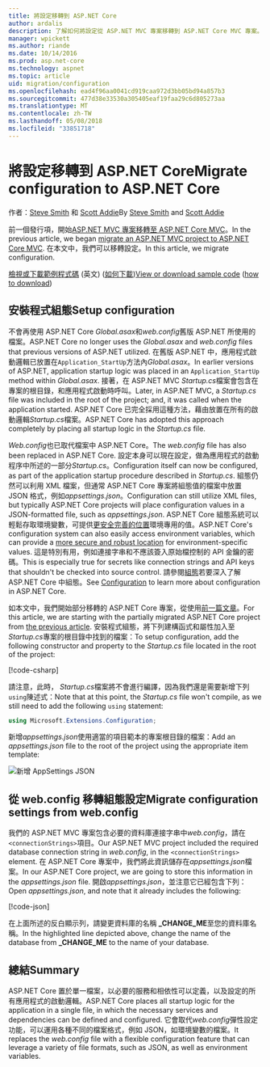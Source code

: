 ```yaml
---
title: 將設定移轉到 ASP.NET Core
author: ardalis
description: 了解如何將設定從 ASP.NET MVC 專案移轉到 ASP.NET Core MVC 專案。
manager: wpickett
ms.author: riande
ms.date: 10/14/2016
ms.prod: asp.net-core
ms.technology: aspnet
ms.topic: article
uid: migration/configuration
ms.openlocfilehash: ead4f96aa0041cd919caa972d3bb05bd94a857b3
ms.sourcegitcommit: 477d38e33530a305405eaf19faa29c6d805273aa
ms.translationtype: MT
ms.contentlocale: zh-TW
ms.lasthandoff: 05/08/2018
ms.locfileid: "33851718"
---
```

# <a name="migrate-configuration-to-aspnet-core"></a><span data-ttu-id="e65c9-103">將設定移轉到 ASP.NET Core</span><span class="sxs-lookup"><span data-stu-id="e65c9-103">Migrate configuration to ASP.NET Core</span></span>

<span data-ttu-id="e65c9-104">作者：[Steve Smith](https://ardalis.com/) 和 [Scott Addie](https://scottaddie.com)</span><span class="sxs-lookup"><span data-stu-id="e65c9-104">By [Steve Smith](https://ardalis.com/) and [Scott Addie](https://scottaddie.com)</span></span>

<span data-ttu-id="e65c9-105">前一個發行項，開始[ASP.NET MVC 專案移轉至 ASP.NET Core MVC](xref:migration/mvc)。</span><span class="sxs-lookup"><span data-stu-id="e65c9-105">In the previous article, we began [migrate an ASP.NET MVC project to ASP.NET Core MVC](xref:migration/mvc).</span></span> <span data-ttu-id="e65c9-106">在本文中，我們可以移轉設定。</span><span class="sxs-lookup"><span data-stu-id="e65c9-106">In this article, we migrate configuration.</span></span>

<span data-ttu-id="e65c9-107">[檢視或下載範例程式碼](https://github.com/aspnet/Docs/tree/master/aspnetcore/migration/configuration/samples) \(英文\) ([如何下載](xref:tutorials/index#how-to-download-a-sample))</span><span class="sxs-lookup"><span data-stu-id="e65c9-107">[View or download sample code](https://github.com/aspnet/Docs/tree/master/aspnetcore/migration/configuration/samples) ([how to download](xref:tutorials/index#how-to-download-a-sample))</span></span>

## <a name="setup-configuration"></a><span data-ttu-id="e65c9-108">安裝程式組態</span><span class="sxs-lookup"><span data-stu-id="e65c9-108">Setup configuration</span></span>

<span data-ttu-id="e65c9-109">不會再使用 ASP.NET Core *Global.asax*和*web.config*舊版 ASP.NET 所使用的檔案。</span><span class="sxs-lookup"><span data-stu-id="e65c9-109">ASP.NET Core no longer uses the *Global.asax* and *web.config* files that previous versions of ASP.NET utilized.</span></span> <span data-ttu-id="e65c9-110">在舊版 ASP.NET 中，應用程式啟動邏輯已放置在`Application_StartUp`方法內*Global.asax*。</span><span class="sxs-lookup"><span data-stu-id="e65c9-110">In earlier versions of ASP.NET, application startup logic was placed in an `Application_StartUp` method within *Global.asax*.</span></span> <span data-ttu-id="e65c9-111">接著，在 ASP.NET MVC *Startup.cs*檔案會包含在專案的根目錄，和應用程式啟動時呼叫。</span><span class="sxs-lookup"><span data-stu-id="e65c9-111">Later, in ASP.NET MVC, a *Startup.cs* file was included in the root of the project; and, it was called when the application started.</span></span> <span data-ttu-id="e65c9-112">ASP.NET Core 已完全採用這種方法，藉由放置在所有的啟動邏輯*Startup.cs*檔案。</span><span class="sxs-lookup"><span data-stu-id="e65c9-112">ASP.NET Core has adopted this approach completely by placing all startup logic in the *Startup.cs* file.</span></span>

<span data-ttu-id="e65c9-113">*Web.config*也已取代檔案中 ASP.NET Core。</span><span class="sxs-lookup"><span data-stu-id="e65c9-113">The *web.config* file has also been replaced in ASP.NET Core.</span></span> <span data-ttu-id="e65c9-114">設定本身可以現在設定，做為應用程式的啟動程序中所述的一部分*Startup.cs*。</span><span class="sxs-lookup"><span data-stu-id="e65c9-114">Configuration itself can now be configured, as part of the application startup procedure described in *Startup.cs*.</span></span> <span data-ttu-id="e65c9-115">組態仍然可以利用 XML 檔案，但通常 ASP.NET Core 專案將組態值的檔案中放置 JSON 格式，例如*appsettings.json*。</span><span class="sxs-lookup"><span data-stu-id="e65c9-115">Configuration can still utilize XML files, but typically ASP.NET Core projects will place configuration values in a JSON-formatted file, such as *appsettings.json*.</span></span> <span data-ttu-id="e65c9-116">ASP.NET Core 組態系統可以輕鬆存取環境變數，可提供[更安全完善的位置](xref:security/app-secrets)環境專用的值。</span><span class="sxs-lookup"><span data-stu-id="e65c9-116">ASP.NET Core's configuration system can also easily access environment variables, which can provide a [more secure and robust location](xref:security/app-secrets) for environment-specific values.</span></span> <span data-ttu-id="e65c9-117">這是特別有用，例如連接字串和不應該簽入原始檔控制的 API 金鑰的密碼。</span><span class="sxs-lookup"><span data-stu-id="e65c9-117">This is especially true for secrets like connection strings and API keys that shouldn't be checked into source control.</span></span> <span data-ttu-id="e65c9-118">請參閱[組態](xref:fundamentals/configuration/index)若要深入了解 ASP.NET Core 中組態。</span><span class="sxs-lookup"><span data-stu-id="e65c9-118">See [Configuration](xref:fundamentals/configuration/index) to learn more about configuration in ASP.NET Core.</span></span>

<span data-ttu-id="e65c9-119">如本文中，我們開始部分移轉的 ASP.NET Core 專案，從使用[前一篇文章](xref:migration/mvc)。</span><span class="sxs-lookup"><span data-stu-id="e65c9-119">For this article, we are starting with the partially migrated ASP.NET Core project from [the previous article](xref:migration/mvc).</span></span> <span data-ttu-id="e65c9-120">安裝程式組態，將下列建構函式和屬性加入至*Startup.cs*專案的根目錄中找到的檔案：</span><span class="sxs-lookup"><span data-stu-id="e65c9-120">To setup configuration, add the following constructor and property to the *Startup.cs* file located in the root of the project:</span></span>

[!code-csharp[](configuration/samples/WebApp1/src/WebApp1/Startup.cs?range=11-16)]

<span data-ttu-id="e65c9-121">請注意，此時， *Startup.cs*檔案將不會進行編譯，因為我們還是需要新增下列`using`陳述式：</span><span class="sxs-lookup"><span data-stu-id="e65c9-121">Note that at this point, the *Startup.cs* file won't compile, as we still need to add the following `using` statement:</span></span>

```csharp
using Microsoft.Extensions.Configuration;
```

<span data-ttu-id="e65c9-122">新增*appsettings.json*使用適當的項目範本的專案根目錄的檔案：</span><span class="sxs-lookup"><span data-stu-id="e65c9-122">Add an *appsettings.json* file to the root of the project using the appropriate item template:</span></span>

![新增 AppSettings JSON](configuration/_static/add-appsettings-json.png)

## <a name="migrate-configuration-settings-from-webconfig"></a><span data-ttu-id="e65c9-124">從 web.config 移轉組態設定</span><span class="sxs-lookup"><span data-stu-id="e65c9-124">Migrate configuration settings from web.config</span></span>

<span data-ttu-id="e65c9-125">我們的 ASP.NET MVC 專案包含必要的資料庫連接字串中*web.config*，請在`<connectionStrings>`項目。</span><span class="sxs-lookup"><span data-stu-id="e65c9-125">Our ASP.NET MVC project included the required database connection string in *web.config*, in the `<connectionStrings>` element.</span></span> <span data-ttu-id="e65c9-126">在 ASP.NET Core 專案中，我們將此資訊儲存在*appsettings.json*檔案。</span><span class="sxs-lookup"><span data-stu-id="e65c9-126">In our ASP.NET Core project, we are going to store this information in the *appsettings.json* file.</span></span> <span data-ttu-id="e65c9-127">開啟*appsettings.json*，並注意它已經包含下列：</span><span class="sxs-lookup"><span data-stu-id="e65c9-127">Open *appsettings.json*, and note that it already includes the following:</span></span>

[!code-json[](../migration/configuration/samples/WebApp1/src/WebApp1/appsettings.json?highlight=4)]

<span data-ttu-id="e65c9-128">在上面所述的反白顯示列，請變更資料庫的名稱 **_CHANGE_ME**至您的資料庫名稱。</span><span class="sxs-lookup"><span data-stu-id="e65c9-128">In the highlighted line depicted above, change the name of the database from **_CHANGE_ME** to the name of your database.</span></span>

## <a name="summary"></a><span data-ttu-id="e65c9-129">總結</span><span class="sxs-lookup"><span data-stu-id="e65c9-129">Summary</span></span>

<span data-ttu-id="e65c9-130">ASP.NET Core 置於單一檔案，以必要的服務和相依性可以定義，以及設定的所有應用程式的啟動邏輯。</span><span class="sxs-lookup"><span data-stu-id="e65c9-130">ASP.NET Core places all startup logic for the application in a single file, in which the necessary services and dependencies can be defined and configured.</span></span> <span data-ttu-id="e65c9-131">它會取代*web.config*彈性設定功能，可以運用各種不同的檔案格式，例如 JSON，如環境變數的檔案。</span><span class="sxs-lookup"><span data-stu-id="e65c9-131">It replaces the *web.config* file with a flexible configuration feature that can leverage a variety of file formats, such as JSON, as well as environment variables.</span></span>
